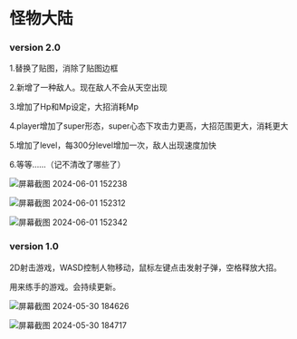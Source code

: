 # 怪物大陆



### version 2.0

1.替换了贴图，消除了贴图边框

2.新增了一种敌人。现在敌人不会从天空出现

3.增加了Hp和Mp设定，大招消耗Mp

4.player增加了super形态，super心态下攻击力更高，大招范围更大，消耗更大

5.增加了level，每300分level增加一次，敌人出现速度加快

6.等等……（记不清改了哪些了）

![屏幕截图 2024-06-01 152238](https://github.com/Arw-Wow/Land_of_Monsters/assets/149250925/a0cd408c-c182-4dac-9024-781fc0ddbd84)

![屏幕截图 2024-06-01 152312](https://github.com/Arw-Wow/Land_of_Monsters/assets/149250925/20c737b1-1d57-4d5e-8c5d-e87d5a6d58c1)

![屏幕截图 2024-06-01 152342](https://github.com/Arw-Wow/Land_of_Monsters/assets/149250925/78af9809-53fe-4cd1-8f3f-7c82b627e458)



### version 1.0
2D射击游戏，WASD控制人物移动，鼠标左键点击发射子弹，空格释放大招。

用来练手的游戏。会持续更新。

![屏幕截图 2024-05-30 184626](https://github.com/Arw-Wow/Land_of_Monsters/assets/149250925/d5cc940b-0f3e-40de-b87e-efab1f72a49b)

![屏幕截图 2024-05-30 184717](https://github.com/Arw-Wow/Land_of_Monsters/assets/149250925/e3c7d197-5738-4fc9-90aa-fe35d4ed9afb)

